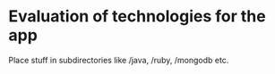 Evaluation of technologies for the app
=====================================
Place stuff in subdirectories like /java, /ruby, /mongodb etc.
